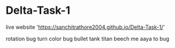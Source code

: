 ﻿# Delta-Task-1
 live website
 'https://sanchitrathore2004.github.io/Delta-Task-1/'




 rotation bug
 turn color bug
 bullet tank titan beech me aaya to bug
